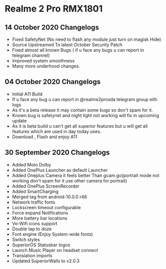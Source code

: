 # Realme 2 Pro RMX1801
## 14 October 2020 Changelogs
- Fixed SafetyNet (No need to flash any module just turn on magisk Hide)
- Source Upstreamed To latest October Security Patch
- Fixed almost all known Bugs ( if u face any bugs u can report in telegram channel)
- Improved system smoothness
- Many more underhood changes.
## 04 October 2020 Changelogs
- Initial A11 Build
- If u face any bug u can report in @realme2proxda telegram group eith logs
- As it's a beta release it may contain some bugs so don't spam for it.
- Known bug is safetynet and night light not working will fix in upcoming update
- As it is beta build u can't get all superior features but u will get all features which are used in day today uses.
- Download , Flash and enjoy A11
## 30 September 2020 Changelogs
- Added Moto Dolby
- Added OnePlus Launcher as default Launcher
- Added Oneplus Camera it feels better Than gcam go(portrait mode not working don't spam for it use other camera for portrait)
- Added OnePlus ScreenRecorder
- Added SmartCharging
- Merged tag from android-10.0.0 r46
- Network traffic fonts
- Lockscreen timeout configurable
- Force expand Notifications
- More battery bar locations
- Vo-Wifi icons support
- Double tap to doze
- Font engine (Enjoy System-wide fonts)
- Switch styles
- SuperiorOS Statusbar logos
- Launch Music Player on headset connect
- Translation imports
- Updated SuperiorWalls to v2.0.3
